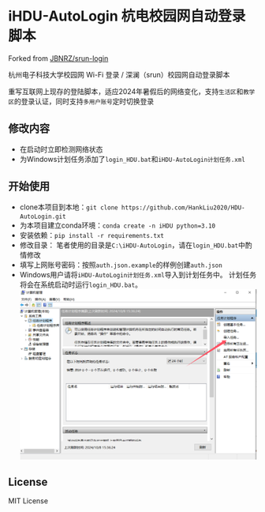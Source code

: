 # iHDU-AutoLogin 杭电校园网自动登录脚本

Forked from [JBNRZ/srun-login](https://github.com/JBNRZ/srun-login)

杭州电子科技大学校园网 Wi-Fi 登录 / 深澜（srun）校园网自动登录脚本

重写互联网上现存的登陆脚本，适应2024年暑假后的网络变化，支持`生活区`和`教学区`的登录认证，同时支持`多用户账号`定时切换登录

## 修改内容
- 在启动时立即检测网络状态
- 为Windows计划任务添加了`login_HDU.bat`和`iHDU-AutoLogin计划任务.xml`

## 开始使用
- clone本项目到本地：```git clone https://github.com/HankLiu2020/HDU-AutoLogin.git```
- 为本项目建立conda环境：```conda create -n iHDU python=3.10```
- 安装依赖：```pip install -r requirements.txt```
- 修改目录： 笔者使用的目录是`C:\iHDU-AutoLogin`，请在`login_HDU.bat`中酌情修改
- 填写上网账号密码：按照`auth.json.example`的样例创建`auth.json`
- Windows用户请将`iHDU-AutoLogin计划任务.xml`导入到计划任务中。
计划任务将会在系统启动时运行`login_HDU.bat`。
![alt text](./image.png)

## License

MIT License
